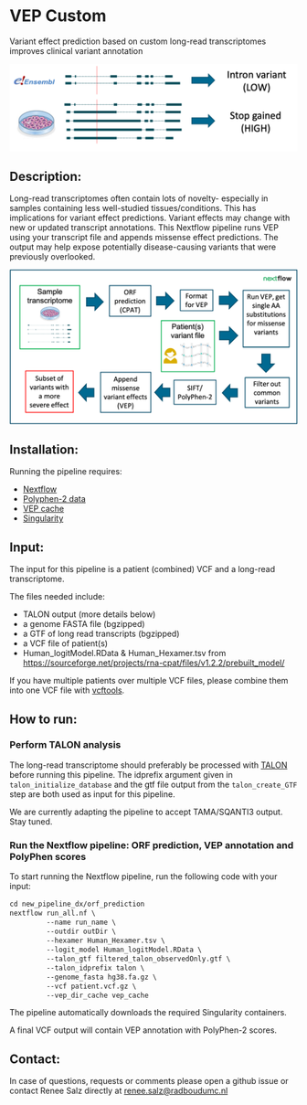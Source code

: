 # VEP Custom
Variant effect prediction based on custom long-read transcriptomes improves clinical variant annotation

![premise](docs/premise.png)

## Description:

 Long-read transcriptomes often contain lots of novelty- especially in samples containing less well-studied tissues/conditions. This has implications for variant effect predictions. Variant effects may change with new or updated transcript annotations. This Nextflow pipeline runs VEP using your transcript file and appends missense effect predictions. The output may help expose potentially disease-causing variants that were previously overlooked.

![vepcustom schematic](docs/pipeline.png)

## Installation:

Running the pipeline requires:
 - [Nextflow](https://www.nextflow.io)
 - [Polyphen-2 data](http://genetics.bwh.harvard.edu/pph2/dokuwiki/downloads)
 - [VEP cache](https://www.ensembl.org/info/docs/tools/vep/script/vep_cache.html)
 - [Singularity](https://sylabs.io/singularity/)

## Input:

The input for this pipeline is a patient (combined) VCF and a long-read transcriptome. 

The files needed include:
- TALON output (more details below)
- a genome FASTA file (bgzipped)
- a GTF of long read transcripts (bgzipped)
- a VCF file of patient(s)
- Human_logitModel.RData & Human_Hexamer.tsv from https://sourceforge.net/projects/rna-cpat/files/v1.2.2/prebuilt_model/

If you have multiple patients over multiple VCF files, please combine them into one VCF file with [vcftools](https://vcftools.github.io/perl_module.html#vcf-merge).


## How to run:

### Perform TALON analysis

The long-read transcriptome should preferably be processed with [TALON](https://github.com/mortazavilab/TALON) before running this pipeline. The idprefix argument given in ```talon_initialize_database``` and the gtf file output from the ```talon_create_GTF``` step are both used as input for this pipeline.

We are currently adapting the pipeline to accept TAMA/SQANTI3 output. Stay tuned.

### Run the Nextflow pipeline: ORF prediction, VEP annotation and PolyPhen scores

To start running the Nextflow pipeline, run the following code with your input:

```
cd new_pipeline_dx/orf_prediction
nextflow run_all.nf \
         --name run_name \
         --outdir outDir \
         --hexamer Human_Hexamer.tsv \
         --logit_model Human_logitModel.RData \
         --talon_gtf filtered_talon_observedOnly.gtf \
         --talon_idprefix talon \
         --genome_fasta hg38.fa.gz \
         --vcf patient.vcf.gz \
         --vep_dir_cache vep_cache
```

The pipeline automatically downloads the required Singularity containers.

A final VCF output will contain VEP annotation with PolyPhen-2 scores.

## Contact:

In case of questions, requests or comments please open a github issue or contact Renee Salz directly at renee.salz@radboudumc.nl
